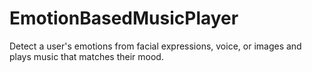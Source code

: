 # EmotionBasedMusicPlayer
Detect a user's emotions from facial expressions, voice, or images and plays music that matches their mood.
